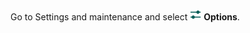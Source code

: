 <!-- markdownlint-disable-file MD041 -->
Go to Settings and maintenance and select ![icon][img1] **Options**.

<!-- Referenced images -->
[img1]: ../../../../../../common/icons/nav-admin-options-active.png
